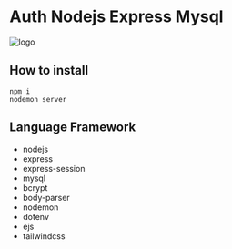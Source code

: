 # Auth Nodejs Express Mysql

![logo](https://camo.githubusercontent.com/db95f9abe8db504bcb333eccb2f78653155f4dd904f30e49d9b9b24ab71fdc1a/68747470733a2f2f63646e2e646973636f72646170702e636f6d2f6174746163686d656e74732f313137363736303834343439353838383338342f313231303235303536383032373630333033352f696d6167652e706e673f65783d36356539653061632669733d363564373662616326686d3d3534623635383765393635633137636561646234643265616539346633636132383066616337633266613031633838666335336636343438663332396639323026)

## How to install
```
npm i
nodemon server
```

## Language Framework
* nodejs
* express
* express-session
* mysql
* bcrypt
* body-parser
* nodemon
* dotenv
* ejs
* tailwindcss
